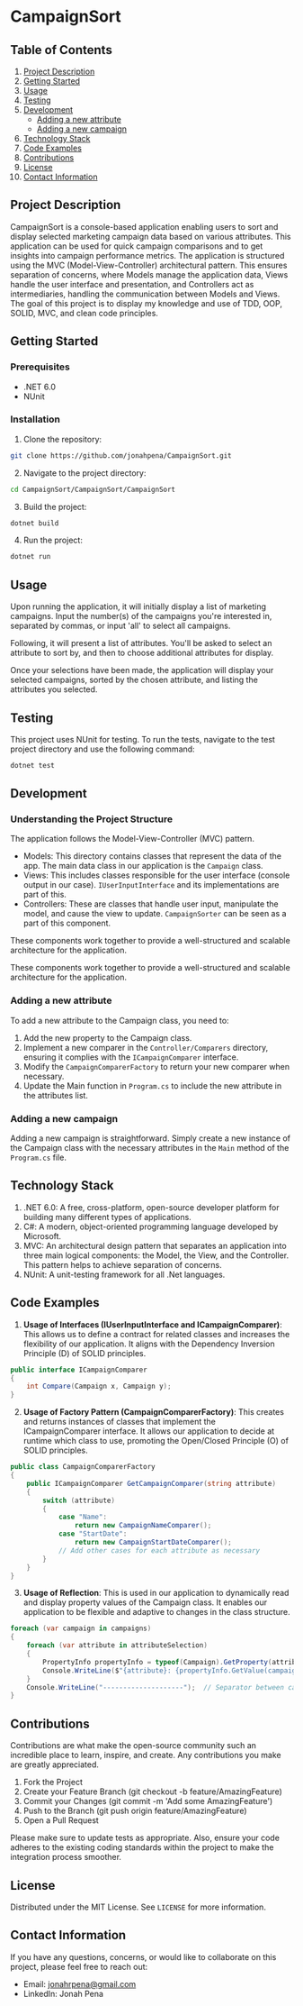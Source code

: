 
# CampaignSort

## Table of Contents

1. [Project Description](#project-description)
2. [Getting Started](#getting-started)
3. [Usage](#usage)
4. [Testing](#testing)
4. [Development](#development)
    - [Adding a new attribute](#adding-a-new-attribute)
    - [Adding a new campaign](#adding-a-new-campaign)
5. [Technology Stack](#technology-stack)
6. [Code Examples](#code-examples)
7. [Contributions](#contributions)
8. [License](#license)
9. [Contact Information](#contact-information)

## Project Description

CampaignSort is a console-based application enabling users to sort and display selected marketing campaign data based on various attributes. This application can be used for quick campaign comparisons and to get insights into campaign performance metrics. The application is structured using the MVC (Model-View-Controller) architectural pattern. This ensures separation of concerns, where Models manage the application data, Views handle the user interface and presentation, and Controllers act as intermediaries, handling the communication between Models and Views. The goal of this project is to display my knowledge and use of TDD, OOP, SOLID, MVC, and clean code principles.

## Getting Started

### Prerequisites

- .NET 6.0
- NUnit

### Installation

1. Clone the repository:
```sh
git clone https://github.com/jonahpena/CampaignSort.git
```
2. Navigate to the project directory:
```sh
cd CampaignSort/CampaignSort/CampaignSort
```
3. Build the project:
```sh
dotnet build
```
4. Run the project:
```sh
dotnet run
```

## Usage

Upon running the application, it will initially display a list of marketing campaigns. Input the number(s) of the campaigns you're interested in, separated by commas, or input 'all' to select all campaigns. 

Following, it will present a list of attributes. You'll be asked to select an attribute to sort by, and then to choose additional attributes for display.

Once your selections have been made, the application will display your selected campaigns, sorted by the chosen attribute, and listing the attributes you selected.

## Testing

This project uses NUnit for testing. To run the tests, navigate to the test project directory and use the following command:

```sh
dotnet test
```

## Development

### Understanding the Project Structure

The application follows the Model-View-Controller (MVC) pattern. 

- Models: This directory contains classes that represent the data of the app. The main data class in our application is the `Campaign` class.
- Views: This includes classes responsible for the user interface (console output in our case). `IUserInputInterface` and its implementations are part of this.
- Controllers: These are classes that handle user input, manipulate the model, and cause the view to update. `CampaignSorter` can be seen as a part of this component.

These components work together to provide a well-structured and scalable architecture for the application.

These components work together to provide a well-structured and scalable architecture for the application.

### Adding a new attribute
To add a new attribute to the Campaign class, you need to:

1. Add the new property to the Campaign class.
2. Implement a new comparer in the `Controller/Comparers` directory, ensuring it complies with the `ICampaignComparer` interface.
3. Modify the `CampaignComparerFactory` to return your new comparer when necessary.
4. Update the Main function in `Program.cs` to include the new attribute in the attributes list.


### Adding a new campaign

Adding a new campaign is straightforward. Simply create a new instance of the Campaign class with the necessary attributes in the `Main` method of the `Program.cs` file. 

## Technology Stack

1. .NET 6.0: A free, cross-platform, open-source developer platform for building many different types of applications.
2. C#: A modern, object-oriented programming language developed by Microsoft.
3. MVC: An architectural design pattern that separates an application into three main logical components: the Model, the View, and the Controller. This pattern helps to achieve separation of concerns.
4. NUnit: A unit-testing framework for all .Net languages.

## Code Examples

1. **Usage of Interfaces (IUserInputInterface and ICampaignComparer)**: This allows us to define a contract for related classes and increases the flexibility of our application. It aligns with the Dependency Inversion Principle (D) of SOLID principles. 

```C#
public interface ICampaignComparer
{
    int Compare(Campaign x, Campaign y);
}
```

2. **Usage of Factory Pattern (CampaignComparerFactory)**: This creates and returns instances of classes that implement the ICampaignComparer interface. It allows our application to decide at runtime which class to use, promoting the Open/Closed Principle (O) of SOLID principles.

```C#
public class CampaignComparerFactory
{
    public ICampaignComparer GetCampaignComparer(string attribute)
    {
        switch (attribute)
        {
            case "Name":
                return new CampaignNameComparer();
            case "StartDate":
                return new CampaignStartDateComparer();
            // Add other cases for each attribute as necessary
        }
    }
}
```

3. **Usage of Reflection**: This is used in our application to dynamically read and display property values of the Campaign class. It enables our application to be flexible and adaptive to changes in the class structure.

```C#
foreach (var campaign in campaigns)
{
    foreach (var attribute in attributeSelection)
    {
        PropertyInfo propertyInfo = typeof(Campaign).GetProperty(attribute);
        Console.WriteLine($"{attribute}: {propertyInfo.GetValue(campaign)}");
    }
    Console.WriteLine("--------------------");  // Separator between campaigns
}
```

## Contributions

Contributions are what make the open-source community such an incredible place to learn, inspire, and create. Any contributions you make are greatly appreciated.

1. Fork the Project
2. Create your Feature Branch (git checkout -b feature/AmazingFeature)
3. Commit your Changes (git commit -m 'Add some AmazingFeature')
4. Push to the Branch (git push origin feature/AmazingFeature)
5. Open a Pull Request

Please make sure to update tests as appropriate. Also, ensure your code adheres to the existing coding standards within the project to make the integration process smoother.

## License

Distributed under the MIT License. See `LICENSE` for more information.

## Contact Information
If you have any questions, concerns, or would like to collaborate on this project, please feel free to reach out:

- Email: jonahrpena@gmail.com
- LinkedIn: Jonah Pena
